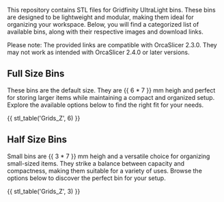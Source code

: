 This repository contains STL files for Gridfinity UltraLight bins. These bins are designed to be lightweight and modular, making them ideal for organizing your workspace. Below, you will find a categorized list of available bins, along with their respective images and download links. 

Please note: The provided links are compatible with OrcaSlicer 2.3.0. They may not work as intended with OrcaSlicer 2.4.0 or later versions.

## Full Size Bins
These bins are the default size. They are {{ 6 * 7 }} mm heigh and perfect for storing larger items while maintaining a compact and organized setup. Explore the available options below to find the right fit for your needs.

{{ stl_table('Grids_Z', 6) }}

## Half Size Bins
Small bins are {{ 3 * 7 }} mm heigh and a versatile choice for organizing small-sized items. They strike a balance between capacity and compactness, making them suitable for a variety of uses. Browse the options below to discover the perfect bin for your setup.

{{ stl_table('Grids_Z', 3) }}
